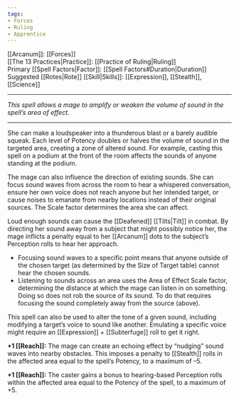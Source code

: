 ```yaml
---
tags:
- Forces
- Ruling
- Apprentice
---
```


[[Arcanum]]: [[Forces]]\
[[The 13 Practices|Practice]]: [[Practice of Ruling|Ruling]]\
Primary [[Spell Factors|Factor]]: [[Spell Factors#Duration|Duration]]\
Suggested [[Rotes|Rote]] [[Skill|Skills]]: [[Expression]], [[Stealth]], [[Science]]

---

_This spell allows a mage to amplify or weaken the volume of sound in the spell’s area of effect._

---

She can make a loudspeaker into a thunderous blast or a barely audible squeak. Each level of Potency doubles or halves the volume of sound in the targeted area, creating a zone of altered sound. For example, casting this spell on a podium at the front of the room affects the sounds of anyone standing at the podium.

The mage can also influence the direction of existing sounds. She can focus sound waves from across the room to hear a whispered conversation, ensure her own voice does not reach anyone but her intended target, or cause noises to emanate from nearby locations instead of their original sources. The Scale factor determines the area she can affect.

Loud enough sounds can cause the [[Deafened]] [[Tilts|Tilt]] in combat. By directing her sound away from a subject that might possibly notice her, the mage inflicts a penalty equal to her [[Arcanum]] dots to the subject’s Perception rolls to hear her approach.

- Focusing sound waves to a specific point means that anyone outside of the chosen target (as determined by the Size of Target table) cannot hear the chosen sounds.
- Listening to sounds across an area uses the Area of Effect Scale factor, determining the distance at which the mage can listen in on something. Doing so does not rob the source of its sound. To do that requires focusing the sound completely away from the source (above).

This spell can also be used to alter the tone of a given sound, including modifying a target’s voice to sound like another. Emulating a specific voice might require an [[Expression]] + [[Subterfuge]] roll to get it right.

**+1 [[Reach]]:** The mage can create an echoing effect by “nudging” sound waves into nearby obstacles. This imposes a penalty to [[Stealth]] rolls in the affected area equal to the spell’s Potency, to a maximum of –5.

**+1 [[Reach]]:** The caster gains a bonus to hearing-based Perception rolls within the affected area equal to the Potency of the spell, to a maximum of +5.